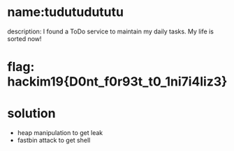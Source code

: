 # name:tudutudututu
description: I found a ToDo service to maintain my daily tasks. My life is sorted now!

# flag: hackim19{D0nt_f0r93t_t0_1ni7i4liz3}

# solution
- heap manipulation to get leak
- fastbin attack to get shell